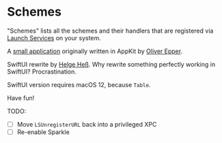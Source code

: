 # Schemes

"Schemes" lists all the schemes and their handlers that are registered via 
[Launch Services](https://developer.apple.com/documentation/coreservices/launch_services)
on your system.

A [small application](https://oliver-epper.de/apps/schemes/) 
originally written in AppKit by
[Oliver Epper](https://oliver-epper.de/).

SwiftUI rewrite by [Helge Heß](https://helgehess.eu/).
Why rewrite something perfectly working in SwiftUI? Procrastination.

SwiftUI version requires macOS 12, because `Table`.

Have fun!

TODO:
- [ ] Move `LSUnregisterURL` back into a privileged XPC
- [ ] Re-enable Sparkle
